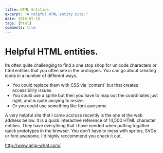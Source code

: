 ```yaml
---
title: HTML Entities.
excerpt: "A helpful HTML entity site."
date: 2016-05-18
tags: [html]
comments: true
---
```


<h1>Helpful HTML entities.</h1>
Its often quite challenging to find a one stop shop for unicode characters or html entities that you often see in the protoypes. You can go about creating icons in a number of different ways. 

<ul>
  <li>You could replace them with CSS via `content` but that creates accessibility issues.</li>
  <li>You could use a sprite but then you have to map out the coordinates just right, and is quite anoying to resize.</li>
  <li>Or you could use something like font awesome</li>
</ul>

A very helpful site that I came accross recently is the one at the web address below. It is a quick interactive reference of 14,500 HTML
character entities. They have everything that I have needed when putting togather quick prototypes in the browser. You don't have to mess with sprites, SVGs or font awesome. I'd highly reccommend you check it out.

<a href="http://www.amp-what.com/" target="_blank">http://www.amp-what.com/</a>
